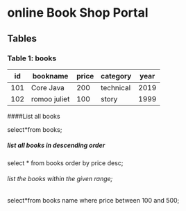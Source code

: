# online Book Shop Portal
## Tables
### Table 1: books

| id | bookname| price| category |year|
|-- |--| --| -- |--|
| 101 |Core Java| 200| technical|2019|
| 102 |romoo juliet| 100| story|1999|



####List all books

select*from books;

##### list all books in descending order

select * from books order by price desc;

###### list the books within the given range;

select*from books name where price between 100 and 500;

